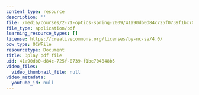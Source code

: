 ```yaml
---
content_type: resource
description: ''
file: /media/courses/2-71-optics-spring-2009/41a90db0d84c725f0739f1bc704848b5_gAL5fCEBfac.pdf
file_type: application/pdf
learning_resource_types: []
license: https://creativecommons.org/licenses/by-nc-sa/4.0/
ocw_type: OCWFile
resourcetype: Document
title: 3play pdf file
uid: 41a90db0-d84c-725f-0739-f1bc704848b5
video_files:
  video_thumbnail_file: null
video_metadata:
  youtube_id: null
---
```

